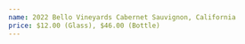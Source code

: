```yaml
---
name: 2022 Bello Vineyards Cabernet Sauvignon, California
price: $12.00 (Glass), $46.00 (Bottle)
---
```

